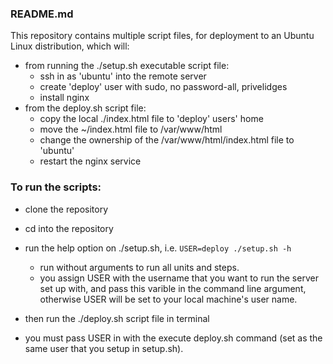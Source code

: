 ### README.md

This repository contains multiple script files, for deployment to an Ubuntu Linux distribution,
which will:
- from running the ./setup.sh executable script file:
  - ssh in as 'ubuntu' into the remote server
  - create 'deploy' user with sudo, no password-all, privelidges
  - install nginx
- from the deploy.sh script file:
  - copy the local ./index.html file to 'deploy' users' home
  - move the ~/index.html file to /var/www/html
  - change the ownership of the /var/www/html/index.html file to 'ubuntu'
  - restart the nginx service

### To run the scripts:
- clone the repository

- cd into the repository

- run the help option on ./setup.sh, i.e. `USER=deploy ./setup.sh -h`
  - run without arguments to run all units and steps.
  - you assign USER with the username that you want to run the server
    set up with, and pass this varible in the command line argument,
    otherwise USER will be set to your local machine's user name.

- then run the ./deploy.sh script file in terminal
- you must pass USER in with the execute deploy.sh command
  (set as the same user that you setup in setup.sh).